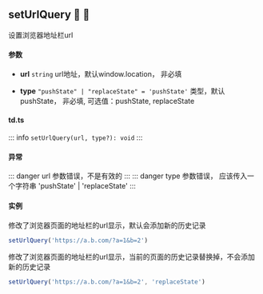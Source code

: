 ## setUrlQuery :tada: :100: 
设置浏览器地址栏url
#### 参数 
- **url** `string` url地址，默认window.location， 非必填
 
- **type** `"pushState" | "replaceState" = 'pushState'` 类型，默认pushState， 非必填, 可选值：pushState, replaceState
 
#### td.ts
::: info
`setUrlQuery(url, type?): void`
:::
#### 异常 
::: danger
url 参数错误，不是有效的
:::
::: danger
type 参数错误， 应该传入一个字符串 'pushState' | 'replaceState'
:::
#### 实例 
修改了浏览器页面的地址栏的url显示，默认会添加新的历史记录


```ts
setUrlQuery('https://a.b.com/?a=1&b=2')
```
修改了浏览器页面的地址栏的url显示，当前的页面的历史记录替换掉，不会添加新的历史记录


```ts
setUrlQuery('https://a.b.com/?a=1&b=2', 'replaceState')
```
